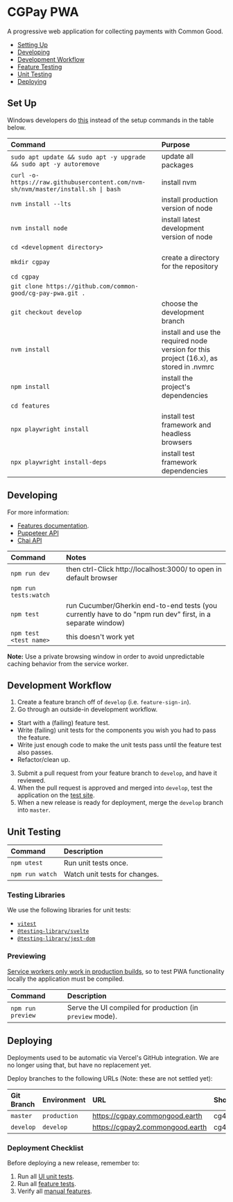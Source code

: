 # CGPay PWA

A progressive web application for collecting payments with Common Good. 

- [Setting Up](#setting-up)
- [Developing](#development)
- [Development Workflow](#development-workflow)
- [Feature Testing](tree/main/features#readme)
- [Unit Testing](#unit-testing)
- [Deploying](#deploying)

## Set Up

Windows developers do [this](https://docs.google.com/document/d/1d1pGjS5Z9sP_BgYYOFaVamekzxdeOWgg9lOAemVVQKU/edit) instead of the setup commands in the table below.

| Command | Purpose |
| :-- | :-- |
| `sudo apt update && sudo apt -y upgrade && sudo apt -y autoremove` | update all packages |
| `curl -o- https://raw.githubusercontent.com/nvm-sh/nvm/master/install.sh `<code>&#124;</code>` bash` | install nvm |
| `nvm install --lts` | install production version of node |
| `nvm install node` | install latest development version of node |
| `cd <development directory>` | |
| `mkdir cgpay` | create a directory for the repository |
| `cd cgpay` | |
| `git clone https://github.com/common-good/cg-pay-pwa.git .` | |
| `git checkout develop` | choose the development branch |
| `nvm install` | install and use the required node version for this project (16.x), as stored in .nvmrc |
| `npm install` | install the project's dependencies |
| `cd features` | |
| `npx playwright install` | install test framework and headless browsers |
| `npx playwright install-deps` | install test framework dependencies |

## Developing

For more information:
* [Features documentation](/features).
* [Puppeteer API](/https://pptr.dev/api)
* [Chai API](https://www.chaijs.com/api/)

| Command | Notes |
| :-- | :-- |
| `npm run dev` | then ctrl-Click http://localhost:3000/ to open in default browser |
| `npm run tests:watch` | |
| `npm test` | run Cucumber/Gherkin end-to-end tests (you currently have to do "npm run dev" first, in a separate window) |
| `npm test <test name>` | this doesn't work yet |

**Note:** Use a private browsing window in order to avoid unpredictable caching behavior from the service worker.

## Development Workflow

1. Create a feature branch off of `develop` (i.e. `feature-sign-in`).
2. Go through an outside-in development workflow.

- Start with a (failing) feature test.
- Write (failing) unit tests for the components you wish you had to pass the feature.
- Write just enough code to make the unit tests pass until the feature test also passes.
- Refactor/clean up.

3. Submit a pull request from your feature branch to `develop`, and have it reviewed.
4. When the pull request is approved and merged into `develop`, test the application on the [test site](#deploying).
5. When a new release is ready for deployment, merge the `develop` branch into `master`.

## Unit Testing

| Command | Description |
| :-- | :-- |
| `npm utest` | Run unit tests once. |
| `npm run watch` | Watch unit tests for changes. |

### Testing Libraries

We use the following libraries for unit tests:

- [`vitest`](https://vitest.dev/api/)
- [`@testing-library/svelte`](https://testing-library.com/docs/svelte-testing-library/api)
- [`@testing-library/jest-dom`](https://github.com/testing-library/jest-dom#table-of-contents)

### Previewing

[Service workers only work in production builds](https://kit.svelte.dev/docs/service-workers), so to test PWA functionality locally the application must be compiled.

| Command | Description |
| :-- | :-- |
| `npm run preview` | Serve the UI compiled for production (in `preview` mode). |

## Deploying

Deployments used to be automatic via Vercel's GitHub integration. We are no longer using that, but have no replacement yet.

Deploy branches to the following URLs (Note: these are not settled yet):

| Git Branch | Environment | URL | Shortcut |
| :-- | :-- | :-- | :-- |
| `master` | `production` | https://cgpay.commongood.earth | cg4.us/app |
| `develop` | `develop` | https://cgpay2.commongood.earth | cg4.us/app2 |

### Deployment Checklist

Before deploying a new release, remember to:

1. Run all [UI unit tests](/ui).
2. Run all [feature tests](/features).
3. Verify all [manual features](/features).
